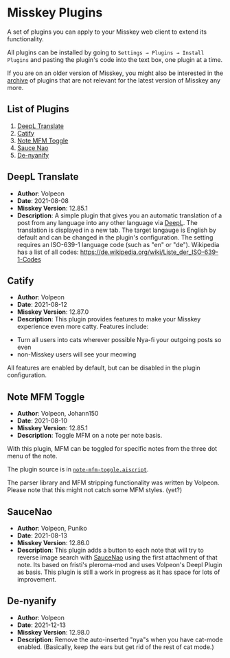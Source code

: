 # Misskey Plugins

A set of plugins you can apply to your Misskey web client to extend its
functionality.

All plugins can be installed by going to `Settings → Plugins → Install Plugins`
and pasting the plugin's code into the text box, one plugin at a time.

If you are on an older version of Misskey, you might also be interested in the
[archive](archive) of plugins that are not relevant for the latest version of
Misskey any more.

## List of Plugins

1. [DeepL Translate](#DeepL-Translate)
2. [Catify](#Catify)
3. [Note MFM Toggle](note-mfm-toggle)
4. [Sauce Nao](#SauceNao)
5. [De-nyanify](#De-nyanify)

## DeepL Translate

* **Author**: Volpeon
* **Date**: 2021-08-08
* **Misskey Version**: 12.85.1
* **Description**: A simple plugin that gives you an automatic translation of a
post from any language into any other language via
[DeepL](https://deepl.com). The translation is displayed in a new tab. The
target langauge is English by default and can be changed in the plugin's
configuration. The setting requires an ISO-639-1 language code (such as "en"
or "de"). Wikipedia has a list of all codes:
https://de.wikipedia.org/wiki/Liste_der_ISO-639-1-Codes

## Catify

* **Author**: Volpeon
* **Date**: 2021-08-12
* **Misskey Version**: 12.87.0
* **Description**: This plugin provides features to make your Misskey
experience even more catty. Features include:

- Turn all users into cats wherever possible Nya-fi your outgoing posts so even
- non-Misskey users will see your meowing

All features are enabled by default, but can be disabled in the plugin
configuration.

## Note MFM Toggle

* **Author**: Volpeon, Johann150
* **Date**: 2021-08-10
* **Misskey Version**: 12.85.1
* **Description**: Toggle MFM on a note per note basis.

With this plugin, MFM can be toggled for specific notes from the three
dot menu of the note.

The plugin source is in [`note-mfm-toggle.aiscript`](note-mfm-toggle.aiscript).

The parser library and MFM stripping functionality was written by Volpeon.
Please note that this might not catch some MFM styles. (yet?)

## SauceNao

* **Author**: Volpeon, Puniko
* **Date**: 2021-08-13
* **Misskey Version**: 12.86.0
* **Description**: This plugin adds a button to each note that will try to reverse
image search with [SauceNao](http://saucenao.com) using the first attachment of that
note. Its based on fristi's pleroma-mod and uses Volpeon's Deepl Plugin as basis.
This plugin is still a work in progress as it has space for lots of improvement.

## De-nyanify

* **Author**: Volpeon
* **Date**: 2021-12-13
* **Misskey Version**: 12.98.0
* **Description**: Remove the auto-inserted "nya"s when you have cat-mode
  enabled. (Basically, keep the ears but get rid of the rest of cat mode.)
